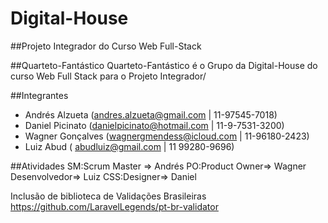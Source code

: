 ﻿# Digital-House

##Projeto Integrador do Curso Web Full-Stack

##Quarteto-Fantástico
Quarteto-Fantástico é o Grupo da Digital-House do curso Web Full Stack para o Projeto Integrador/

##Integrantes
- Andrés Alzueta (andres.alzueta@gmail.com | 11-97545-7018)
- Daniel Picinato  (danielpicinato@hotmail.com | 11-9-7531-3200)
- Wagner Gonçalves (wagnergmendess@icloud.com | 11-96180-2423)
- Luiz Abud ( abudluiz@gmail.com  | 11 99280-9696)


##Atividades
SM:Scrum Master => Andrés
PO:Product Owner=> Wagner
Desenvolvedor=> Luiz
CSS:Designer=> Daniel

Inclusão de biblioteca de Validações Brasileiras
https://github.com/LaravelLegends/pt-br-validator
